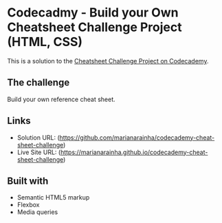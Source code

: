 # Codecadmy - Build your Own Cheatsheet Challenge Project (HTML, CSS)

This is a solution to the [Cheatsheet Challenge Project on Codecademy](https://www.codecademy.com/).

## The challenge

Build your own reference cheat sheet.

## Links

- Solution URL: (https://github.com/marianarainha/codecademy-cheat-sheet-challenge)
- Live Site URL: (https://marianarainha.github.io/codecademy-cheat-sheet-challenge)

## Built with

- Semantic HTML5 markup
- Flexbox
- Media queries
